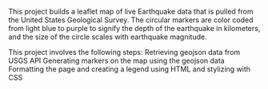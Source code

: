 This project builds a leaflet map of live Earthquake data that is pulled from the United States Geological Survey. The circular markers are color coded from light blue to purple to signify the depth of the earthquake in kilometers, and the size of the circle scales with earthquake magnitude.

This project involves the following steps:
Retrieving geojson data from USGS API
Generating markers on the map using the geojson data
Formatting the page and creating a legend using HTML and stylizing with CSS

